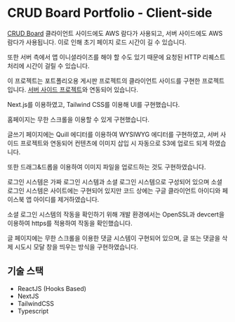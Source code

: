 # CRUD Board Portfolio - Client-side

[CRUD Board](https://www.simplecrudboard.click)
클라이언트 사이드에도 AWS 람다가 사용되고, 서버 사이드에도 AWS 람다가 사용됩니다. 이로 인해 초기 페이지 로드 시간이 길 수 있습니다.

또한 서버 측에서 앱 이니셜라이즈를 해야 할 수도 있기 때문에 요청된 HTTP 리퀘스트 처리에 시간이 걸릴 수 있습니다.

이 프로젝트는 포트폴리오용 게시판 프로젝트의 클라이언트 사이드를 구현한 프로젝트입니다.
[서버 사이드 프로젝트](https://github.com/Kang-Jh/CRUD-board-server-side-portfolio-KR)와 연동되어 있습니다.

Next.js를 이용하였고, Tailwind CSS를 이용해 UI를 구현했습니다.

홈페이지는 무한 스크롤을 이용할 수 있게 구현했습니다.

글쓰기 페이지에는 Quill 에디터를 이용하여 WYSIWYG 에디터를 구현하였고, 서버 사이드 프로젝트와 연동되어 컨텐츠에 이미지 삽입 시 자동으로 S3에 업로드 되게 하였습니다.

또한 드래그&드롭을 이용하여 이미지 파일을 업로드하는 것도 구현하였습니다.

로그인 시스템은 가짜 로그인 시스템과 소셜 로그인 시스템으로 구성되어 있으며
소셜 로그인 시스템은 사이트에는 구현되어 있지만 코드 상에는 구글 클라이언트 아이디와 페이스북 앱 아이디를 제거하였습니다.

소셜 로그인 시스템의 작동을 확인하기 위해 개발 환경에서는 OpenSSL과 devcert을 이용하여 https를 적용하여 작동을 확인했습니다.

글 페이지에는 무한 스크롤을 이용한 댓글 시스템이 구현되어 있으며, 글 또는 댓글을 삭제 시도시 모달 창을 띄우는 방식을 구현하였습니다.

## 기술 스택

- ReactJS (Hooks Based)
- NextJS
- TailwindCSS
- Typescript
